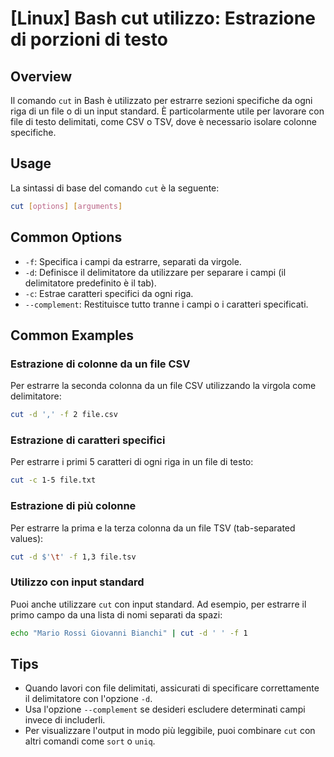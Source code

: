 # [Linux] Bash cut utilizzo: Estrazione di porzioni di testo

## Overview
Il comando `cut` in Bash è utilizzato per estrarre sezioni specifiche da ogni riga di un file o di un input standard. È particolarmente utile per lavorare con file di testo delimitati, come CSV o TSV, dove è necessario isolare colonne specifiche.

## Usage
La sintassi di base del comando `cut` è la seguente:

```bash
cut [options] [arguments]
```

## Common Options
- `-f`: Specifica i campi da estrarre, separati da virgole.
- `-d`: Definisce il delimitatore da utilizzare per separare i campi (il delimitatore predefinito è il tab).
- `-c`: Estrae caratteri specifici da ogni riga.
- `--complement`: Restituisce tutto tranne i campi o i caratteri specificati.

## Common Examples

### Estrazione di colonne da un file CSV
Per estrarre la seconda colonna da un file CSV utilizzando la virgola come delimitatore:

```bash
cut -d ',' -f 2 file.csv
```

### Estrazione di caratteri specifici
Per estrarre i primi 5 caratteri di ogni riga in un file di testo:

```bash
cut -c 1-5 file.txt
```

### Estrazione di più colonne
Per estrarre la prima e la terza colonna da un file TSV (tab-separated values):

```bash
cut -d $'\t' -f 1,3 file.tsv
```

### Utilizzo con input standard
Puoi anche utilizzare `cut` con input standard. Ad esempio, per estrarre il primo campo da una lista di nomi separati da spazi:

```bash
echo "Mario Rossi Giovanni Bianchi" | cut -d ' ' -f 1
```

## Tips
- Quando lavori con file delimitati, assicurati di specificare correttamente il delimitatore con l'opzione `-d`.
- Usa l'opzione `--complement` se desideri escludere determinati campi invece di includerli.
- Per visualizzare l'output in modo più leggibile, puoi combinare `cut` con altri comandi come `sort` o `uniq`.